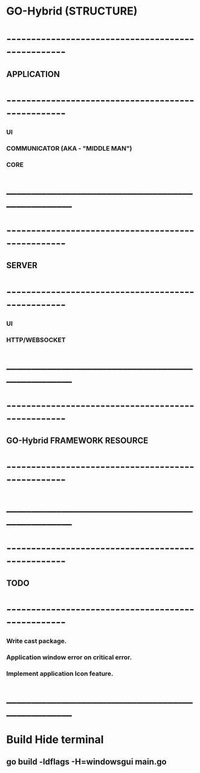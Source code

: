 # GO-Hybrid (STRUCTURE)



# -------------------------------------------------- #
## APPLICATION
# -------------------------------------------------- #
### UI
### COMMUNICATOR (AKA - "MIDDLE MAN")
### CORE
# __________________________________________________ #



# -------------------------------------------------- #
## SERVER
# -------------------------------------------------- #
### UI
### HTTP/WEBSOCKET
# __________________________________________________ #



# -------------------------------------------------- #
## GO-Hybrid FRAMEWORK RESOURCE
# -------------------------------------------------- #
### 
# __________________________________________________ #



# -------------------------------------------------- #
## TODO
# -------------------------------------------------- #
### Write cast package.
### Application window error on critical error.
### Implement application Icon feature.
# __________________________________________________ #




# Build Hide terminal
## go build -ldflags -H=windowsgui main.go